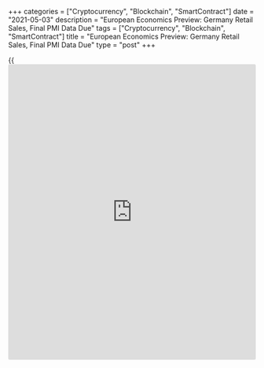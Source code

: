 +++
categories = ["Cryptocurrency", "Blockchain", "SmartContract"]
date = "2021-05-03"
description = "European Economics Preview: Germany Retail Sales, Final PMI Data Due"
tags = ["Cryptocurrency", "Blockchain", "SmartContract"]
title = "European Economics Preview: Germany Retail Sales, Final PMI Data Due"
type = "post"
+++

{{<iframe id="large-banner" src="https://www.bounty.group/#slide=22.0" width="100%" height="600" scrolling="no" style="border: 0px solid rgb(216, 221, 230); border-radius: 3px;">}}

Retail sales and final manufacturing Purchasing Managers' survey results
from Germany are due on Monday, headlining a light day for the European
economic [news](https://www.letsplayfx.com/blog/forex-news-website/).

At 2.00 am ET, Destatis is slated to issue Germany's retail sales data
for March. Sales are forecast to rise 3 percent on month, slower than
the 1.2 percent rise in February.

At 3.00 am ET, IHS Markit is scheduled to issue Dutch manufacturing PMI
data. In the meantime, unemployment from Austria and consumer prices
from Turkey are due.  
  
At 3.15 am ET, Spain's manufacturing PMI survey results are due. The
factory PMI is forecast to climb to 59.0 in April from 56.9 in the
previous month.

At 3.45 am ET, Italy's manufacturing PMI data is due. Economists
forecast the index to rise to 61.0 in April from 59.8 in the previous
month.

Thereafter, final factory PMI figures are due from France and Germany at
3.50 am and 3.55 am ET.

At 4.00 am ET, IHS Markit publishes euro area final manufacturing PMI
data. Economists forecast the factory PMI to rise to 63.3 in April, as
initially estimated, from 62.5 in March.

For comments and feedback [contact](https://www.playgroundfx.com/contact/): editorial@rtt[news](https://www.letsplayfx.com/blog/forex-news-website/).com

[Economic News][1]

 **What parts of the world are seeing the best (and worst) economic
performances lately? Click[here][2] to check out our [Econ Scorecard][2]
and find out! See up-to-the-moment [ranking](https://www.playgroundfx.com/blog/crypto-exchange-ranking/)s for the best and worst
performers in [GDP][3], [unemployment rate][4], [inflation][2] and much
more.**

   1. www.rtt[news](https://www.letsplayfx.com/blog/forex-news-website/).com/Content/EconomicNews.aspx
   2. www.rtt[news](https://www.letsplayfx.com/blog/forex-news-website/).com/economic-scorecard/world-rank/CPI/highest-performance.aspx
   3. www.rtt[news](https://www.letsplayfx.com/blog/forex-news-website/).com/economic-scorecard/world-rank/GDP/highest-performance.aspx
   4. www.rtt[news](https://www.letsplayfx.com/blog/forex-news-website/).com/economic-scorecard/world-rank/unemployment-rate/lowest-performance.aspx
